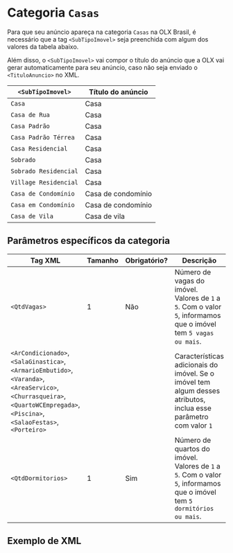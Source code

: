 # Categoria `Casas`

Para que seu anúncio apareça na categoria `Casas` na OLX Brasil, é necessário que a tag `<SubTipoImovel>` seja preenchida com algum dos valores da tabela abaixo.

Além disso, o `<SubTipoImovel>` vai compor o título do anúncio que a OLX vai gerar automaticamente para seu anúncio, caso não seja enviado o `<TituloAnuncio>` no XML. 

| `<SubTipoImovel>` | Título do anúncio |
|-----------------------|--------------------|
| `Casa` | Casa |
| `Casa de Rua` | Casa |
| `Casa Padrão` | Casa |
| `Casa Padrão Térrea` | Casa |
| `Casa Residencial` | Casa |
| `Sobrado` | Casa |
| `Sobrado Residencial` | Casa |
| `Village Residencial` | Casa |
| `Casa de Condomínio` | Casa de condomínio |
| `Casa em Condomínio` | Casa de condomínio |
| `Casa de Vila` | Casa de vila |

## Parâmetros específicos da categoria

| Tag XML| Tamanho | Obrigatório? | Descrição|
|-------------------------------------------------------------------------------------------------------------------------------------------------------------|---------|--------------|---------------------------------------------------------------------------------------------|
| `<QtdVagas>` | 1 | Não | Número de vagas do imóvel. Valores de `1` a `5`. Com o valor `5`, informamos que o imóvel tem `5 vagas ou mais`.|
| `<ArCondicionado>`,<br>`<SalaGinastica>`,<br>`<ArmarioEmbutido>`,<br>`<Varanda>`,<br>`<AreaServico>`,<br>`<Churrasqueira>`,<br>`<QuartoWCEmpregada>`,<br>`<Piscina>`,<br>`<SalaoFestas>`,<br>`<Porteiro>`||| Características adicionais do imóvel. Se o imóvel tem algum desses atributos, inclua esse parâmetro com valor `1`|
| `<QtdDormitorios>` | 1 | Sim | Número de quartos do imóvel. Valores de `1` a `5`. Com o valor `5`, informamos que o imóvel tem `5 dormitórios ou mais`.|




## Exemplo de XML